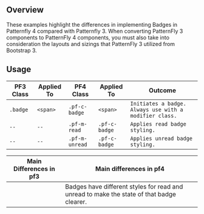 ## Overview

These examples highlight the differences in implementing Badges in Patternfly 4 compared with Patternfly 3.
When converting PatternFly 3 components to PatternFly 4 components, you must also take into consideration the layouts and sizings that PatternFly 3 utilized from Bootstrap 3.

## Usage

| PF3 Class | Applied To | PF4 Class | Applied To | Outcome |
| -- | -- | -- | -- | -- |
| `.badge` | `<span>` | `.pf-c-badge` | `<span>` | `Initiates a badge. Always use with a modifier class.` |
| `--` | `--` | `.pf-m-read` | `.pf-c-badge` | `Applies read badge styling.` |
| `--` | `--` | `.pf-m-unread` | `.pf-c-badge` | `Applies unread badge styling.` |


| Main Differences in pf3 | Main differences in pf4|
| -- | -- |
| | Badges have different styles for read and unread to make the state of that badge clearer. |